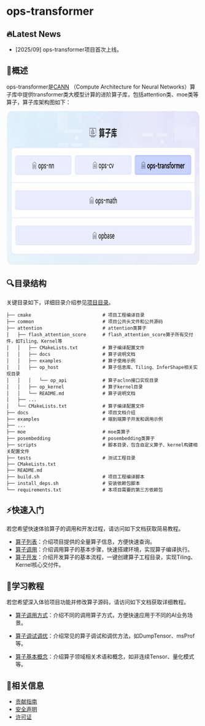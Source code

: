 # ops-transformer

## 🔥Latest News

- [2025/09] ops-transformer项目首次上线。

## 🚀概述

ops-transformer是[CANN](https://hiascend.com/software/cann) （Compute Architecture for Neural Networks）算子库中提供transformer类大模型计算的进阶算子库，包括attention类、moe类等算子，算子库架构图如下：

<img src="docs/figures/architecture.png" alt="架构图"  width="750px" height="400px">

## 🔍目录结构
关键目录如下，详细目录介绍参见[项目目录](./docs/context/dir_structure.md)。
```
├── cmake                          # 项目工程编译目录
├── common                         # 项目公共头文件和公共源码
├── attention                      # attention类算子
│   ├── flash_attention_score      # flash_attention_score算子所有交付件，如Tiling、Kernel等
│   │   ├── CMakeLists.txt         # 算子编译配置文件
│   │   ├── docs                   # 算子说明文档
│   │   ├── examples               # 算子使用示例
│   │   ├── op_host                # 算子信息库、Tiling、InferShape相关实现目录
│   │   │   └── op_api             # 算子aclnn接口实现目录
│   │   ├── op_kernel              # 算子kernel目录
│   │   └── README.md              # 算子说明文档
│   ├── ...
│   └── CMakeLists.txt             # 算子编译配置文件
├── docs                           # 项目文档介绍
├── examples                       # 端到端算子开发和调用示例
├── ...
├── moe                            # moe类算子
├── posembedding                   # posembedding类算子
├── scripts                        # 脚本目录，包含自定义算子、kernel构建相关配置文件
├── tests                          # 测试工程目录
├── CMakeLists.txt
├── README.md
├── build.sh                       # 项目工程编译脚本
├── install_deps.sh                # 安装依赖包脚本
└── requirements.txt               # 本项目需要的第三方依赖包
```

## ⚡️快速入门

若您希望快速体验算子的调用和开发过程，请访问如下文档获取简易教程。

- [算子列表](docs/context/op_list.md)：介绍项目提供的全量算子信息，方便快速查询。
- [算子调用](docs/context/quick_op_invocation.md)：介绍调用算子的基本步骤，快速搭建环境，实现算子编译执行。
- [算子开发](docs/context/quick_op_develop.md)：介绍开发算子的基本流程，一键创建算子工程目录，实现Tiling、Kernel核心交付件。

## 📖学习教程

若您希望深入体验项目功能并修改算子源码，请访问如下文档获取详细教程。
- [算子调用方式](docs/context/op_invocation.md)：介绍不同的调用算子方式，方便快速应用于不同的AI业务场景。

- [算子调试调优](docs/context/op_debug_prof.md)：介绍常见的算子调试和调优方法，如DumpTensor、msProf等。

- [算子基本概念](docs/context/基本概念.md)：介绍算子领域相关术语和概念，如非连续Tensor、量化模式等。

## 📝相关信息

- [贡献指南](CONTRIBUTING.md)
- [安全声明](SECURITY.md)
- [许可证](LICENSE)
